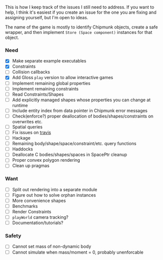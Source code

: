 This is how I keep track of the issues I still need to address.
If you want to help, I think it's easiest if you create an issue for the one you are fixing and assigning yourself, but I'm open to ideas.

The name of the game is mostly to identify Chipmunk objects, create a safe wrapper, and then implement `Store (Space component)` instances for that object.

### Need
- [x] Make separate example executables
- [x] Constraints
- [ ] Collision callbacks
- [x] Add Gloss `play` version to allow interactive games
- [ ] Implement remaining global properties
- [ ] Implement remaining constraints
- [ ] Read Constraints/Shapes
- [ ] Add explicitly managed shapes whose properties you can change at runtime
- [ ] Include entity index from data pointer in Chipmunk error messages
- [ ] Check(enforce?) proper deallocation of bodies/shapes/constraints on overwrites etc.
- [ ] Spatial queries
- [ ] Fix issues on [travis](https://travis-ci.org/jonascarpay/phycs)
- [ ] Hackage
- [ ] Remaining body/shape/space/constraint/etc. query functions
- [ ] Haddocks
- [ ] Deallocate C bodies/shapes/spaces in SpacePtr cleanup
- [ ] Proper convex polygon rendering
- [ ] Clean up pragmas

### Want
- [ ] Split out rendering into a separate module
- [ ] Figure out how to solve orphan instances
- [ ] More convenience shapes
- [ ] Benchmarks
- [ ] Render Constraints
- [ ] `playWorld` camera tracking?
- [ ] Documentation/tutorials?

### Safety
- [ ] Cannot set mass of non-dynamic body
- [ ] Cannot simulate when mass/moment = 0, probably unenforcable
